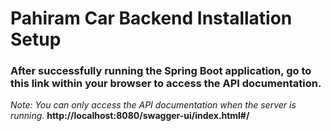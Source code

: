 # Pahiram Car Backend Installation Setup

### After successfully running the Spring Boot application, go to this link within your browser to access the API documentation.
*Note: You can only access the API documentation when the server is running.*
**http://localhost:8080/swagger-ui/index.html#/**

